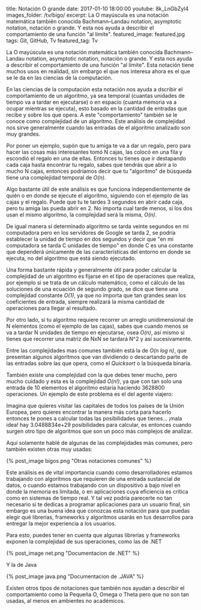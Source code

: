title: Notación O grande
date: 2017-01-10 18:00:00
youtube: 8k_LnGbZyI4
images_folder: /tv/bigo/
excerpt: La O mayúscula es una notación matemática también conocida Bachmann–Landau notation, asymptotic notation, notación o grande. Y esta nos ayuda a describir el comportamiento de una función "al límite".
featured_image: featured.jpg
tags: Git, GitHub, Tv
featured_tag: Tv

La O mayúscula es una notación matemática también conocida Bachmann–Landau notation, asymptotic notation, notación o grande. Y esta nos ayuda a describir el comportamiento de una función "al límite". Esta notación tiene muchos usos en realidad, sin embargo el que nos interesa ahora es el que se le da en las ciencias de la computación.

En las ciencias de la computación esta notación nos ayuda a dscribir el comportamiento de un algoritmo, ya sea temporal (cuantas unidades de tiempo va a tardar en ejecutarse) o en espacio (cuanta memoria va a ocupar mientras se ejecuta), esto basado en la cantidad de entradas que recibe y sobre los que opera. A este "comportamiento" también se le conoce como complejidad de un algoritmo. Este análisis de complejidad nos sirve generalmente cuando las entradas de el algoritmo analizado son muy grandes.

Por poner un ejemplo, supón que tu amiga te va a dar un regalo, pero para hacer las cosas más interesantes tomó N cajas, las colocó en una fila y escondió el regalo en una de ellas. Entonces tu tienes que ir destapando cada caja hasta encontrar tu regalo, sabes que tendrás que abrir a lo mucho N cajas, entonces podríamos decir que tu "algoritmo" de búsqueda tiene una complejidad temporal de *O(n)*.

Algo bastante útil de este análisis es que funciona independientemente de quién o en donde se ejecute el algoritmo, siguiendo con el ejemplo de las cajas y el regalo. Puede que tu te tardes 3 segundos en abrir cada caja, pero tu amiga las pueda abrir en 2. No importa cual tarde menos, si los dos usan el mismo algoritmo, la complejidad será la misma, *O(n)*.

De igual manera si determinado algoritmo se tarda veinte segundos en mi computadora pero en los servidores de Google se tarda 2, se podría establecer la unidad de tiempo en dos segundos y decir que "en mi computadora se tarda C unidades de tiempo" en donde C es una constante que dependerá únicamente de las características del entorno en donde se ejecuta, no del algoritmo que está siendo ejecutado. 

Una forma bastante rápida y generalmente útil para poder calcular la complejidad de un algoritmo es fijarse en el tipo de operaciones que realiza, por ejemplo si se trata de un cálculo matemático, como el cálculo de las soluciones de una ecuación de segundo grado, se dice que tiene una complejidad constante *O(1)*, ya que no importa que tan grandes sean los coeficientes de entrada, siempre realizará la misma cantidad de operaciones para llegar al resultado.

Por otro lado, si tu algoritmo requiere recorrer un arreglo unidimensional de N elementos (como el ejemplo de las cajas), sabes que cuando menos se va a tardar N unidades de tiempo en ejecutarse, osea *O(n)*, así mismo si tienes que recorrer una matriz de NxN se tardará N^2 y así sucesivamente.

Entre las complejidades mas comunes también está la de *O(n log n)*, que presentan algunos algoritmos que van dividiendo o descartando parte de las entradas sobre las que opera, como el *Quicksort* o la búsqueda binaria.

También existe una complejidad con la que debes tener mucho, pero mucho cuidado y esta es la complejidad *O(n!)*, ya que con tan solo una entrada de 10 elementos el algoritmo estaría haciendo 3628800 operaciones. Un ejemplo de este problema es el del agente viajero:

Imagina que quieres visitar las capitales de todos los países de la Unión Europea, pero quieres encontrar la manera más corta para hacerlo entonces te pones a calcular todas las posibilidades que tienes… ¡mala idea! hay 3.0488834e+29 posibilidades para calcular, es entonces cuando surgen otro tipo de algoritmos que son un poco más complejos de analizar.

Aquí solamente hablé de algunas de las complejidades más comunes, pero también existen otras muy usadas:  

{% post_image bigos.png "Otras notaciones comunes" %}

Este análisis es de vital importancia cuando como desarrolladores estamos trabajando con algoritmos que requieren de una entrada sustancial de datos, o cuando estamos trabajando con un dispositivo a bajo nivel en donde la memoria es limitada, o en aplicaciones cuya eficiencia es crítica como en sistemas de tiempo real. Y tal vez podría parecerte no tan necesario si te dedicas a programar aplicaciones para un usuario final, sin embargo es una buena idea que conozcas esta notación para que puedas elegir qué librerías, frameworks y algoritmos usarás en tus desarrollos para entregar la mejor experiencia a los usuarios.  

Para esto, puedes tener en cuenta que algunas librerías y frameworks exponen la complejidad de sus operaciones, como las de .NET

{% post_image net.png "Documentacion de .NET" %}

Y la de Java

{% post_image java.png "Documentacion de .JAVA" %}

Existen otros tipos de notaciones que también nos ayudan a describir el comportamiento como la Pequeña O, Omega o Theta pero que no son tan usadas, al menos en ambientes no académicos.